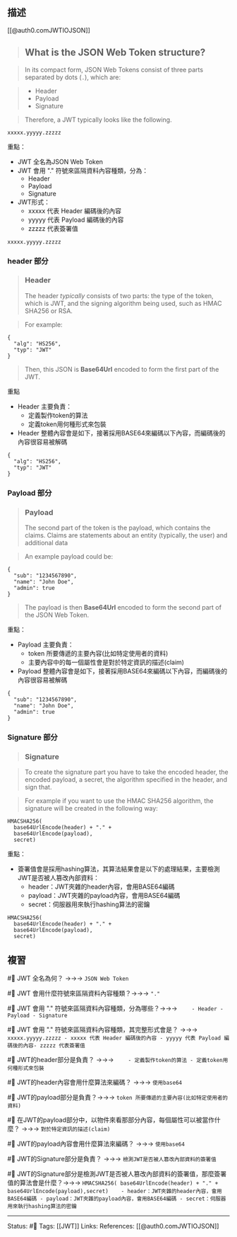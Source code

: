 ## 描述


[[@auth0.comJWTIOJSON]]
> ## What is the JSON Web Token structure?

> In its compact form, JSON Web Tokens consist of three parts separated by dots (`.`), which are:

> -   Header
> -   Payload
> -   Signature

> Therefore, a JWT typically looks like the following.

`xxxxx.yyyyy.zzzzz`


重點：
- JWT 全名為JSON Web Token
- JWT 會用 "." 符號來區隔資料內容種類，分為：
	- Header
	- Payload
	- Signature
- JWT形式：
	- xxxxx 代表 Header 編碼後的內容
	- yyyyy 代表 Payload 編碼後的內容
	- zzzzz 代表簽署值
```
xxxxx.yyyyy.zzzzz
```



### header 部分


> ### Header
> The header _typically_ consists of two parts: the type of the token, which is JWT, and the signing algorithm being used, such as HMAC SHA256 or RSA.


> For example:
```
{
  "alg": "HS256",
  "typ": "JWT"
}
```
> Then, this JSON is **Base64Url** encoded to form the first part of the JWT.




重點
- Header 主要負責：
	- 定義製作token的算法
	- 定義token用何種形式來包裝
- Header 整體內容會是如下，接著採用BASE64來編碼以下內容，而編碼後的內容很容易被解碼
```
{
  "alg": "HS256",
  "typ": "JWT"
}
```


### Payload 部分

> ### Payload
> The second part of the token is the payload, which contains the claims. Claims are statements about an entity (typically, the user) and additional data

> An example payload could be:
```
{
  "sub": "1234567890",
  "name": "John Doe",
  "admin": true
}
```
> The payload is then **Base64Url** encoded to form the second part of the JSON Web Token.

重點：
- Payload 主要負責：
	- token 所要傳遞的主要內容(比如特定使用者的資料)	
	- 主要內容中的每一個屬性會是對於特定資訊的描述(claim)
- Payload  整體內容會是如下，接著採用BASE64來編碼以下內容，而編碼後的內容很容易被解碼
```
{
  "sub": "1234567890",
  "name": "John Doe",
  "admin": true
}
```

### Signature 部分

> ### Signature

> To create the signature part you have to take the encoded header, the encoded payload, a secret, the algorithm specified in the header, and sign that.

> For example if you want to use the HMAC SHA256 algorithm, the signature will be created in the following way:
```
HMACSHA256(
  base64UrlEncode(header) + "." +
  base64UrlEncode(payload),
  secret)
```


重點：
- 簽署值會是採用hashing算法，其算法結果會是以下的處理結果，主要檢測JWT是否被人篡改內部資料：
	- header：JWT夾雜的header內容，會用BASE64編碼
	- payload：JWT夾雜的payload內容，會用BASE64編碼
	- secret：伺服器用來執行hashing算法的密鑰
```
HMACSHA256(
  base64UrlEncode(header) + "." +
  base64UrlEncode(payload),
  secret)
```

## 複習

#🧠 JWT 全名為何？ ->->-> `JSON Web Token`

#🧠 JWT 會用什麼符號來區隔資料內容種類？->->-> `"." `


#🧠  JWT 會用 "." 符號來區隔資料內容種類，分為哪些？->->-> `	- Header - Payload - Signature`


#🧠 JWT 會用 "." 符號來區隔資料內容種類，其完整形式會是？ ->->-> `xxxxx.yyyyy.zzzzz - xxxxx 代表 Header 編碼後的內容 - yyyyy 代表 Payload 編碼後的內容- zzzzz 代表簽署值`

#🧠 JWT的header部分是負責？ ->->-> `	- 定義製作token的算法 - 定義token用何種形式來包裝`

#🧠 JWT的header內容會用什麼算法來編碼？ ->->-> `使用base64`

#🧠 JWT的payload部分是負責？->->-> `token 所要傳遞的主要內容(比如特定使用者的資料)	`

#🧠 在JWT的payload部分中，以物件來看那部分內容，每個屬性可以被當作什麼？ ->->-> `對於特定資訊的描述(claim)`


#🧠 JWT的payload內容會用什麼算法來編碼？ ->->-> `使用base64`

#🧠 JWT的Signature部分是負責？ ->->-> `檢測JWT是否被人篡改內部資料的簽署值`

#🧠 JWT的Signature部分是檢測JWT是否被人篡改內部資料的簽署值，那麼簽署值的算法會是什麼？->->-> `HMACSHA256( base64UrlEncode(header) + "." + base64UrlEncode(payload),secret) 	- header：JWT夾雜的header內容，會用BASE64編碼 - payload：JWT夾雜的payload內容，會用BASE64編碼 - secret：伺服器用來執行hashing算法的密鑰`




---
Status: #🌱 
Tags:
[[JWT]]
Links:
References:
[[@auth0.comJWTIOJSON]]
